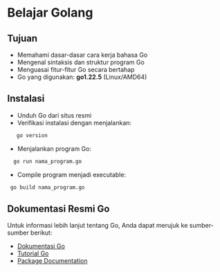 # Belajar Golang

## Tujuan
- Memahami dasar-dasar cara kerja bahasa Go
- Mengenal sintaksis dan struktur program Go
- Menguasai fitur-fitur Go secara bertahap
- Go yang digunakan: **go1.22.5** (Linux/AMD64)

## Instalasi
- Unduh Go dari situs resmi
- Verifikasi instalasi dengan menjalankan:
```bash
   go version
```
- Menjalankan program Go:
```bash
  go run nama_program.go
```
- Compile program menjadi executable:
```bash
 go build nama_program.go
```

## Dokumentasi Resmi Go
Untuk informasi lebih lanjut tentang Go, Anda dapat merujuk ke sumber-sumber berikut:
- [Dokumentasi Go](https://golang.org/doc/)
- [Tutorial Go](https://tour.golang.org/)
- [Package Documentation](https://pkg.go.dev/)